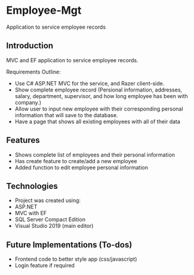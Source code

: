# Employee-Mgt
Application to service employee records

## Introduction
MVC and EF application to service employee records.

Requirements Outline:
* Use C# ASP.NET MVC for the service, and Razer client-side.
* Show complete employee record (Persional information, addresses, salary, department, supervisor, and how long employee has been with company.)
* Allow user to input new employee with their corresponding personal information that will save to the database.
* Have a page that shows all existing employees with all of their data

## Features
* Shows complete list of employees and their personal information
* Has create feature to create/add a new employee
* Added function to edit employee personal information

## Technologies
* Project was created using:
* ASP.NET
* MVC with EF
* SQL Server Compact Edition
* Visual Studio 2019 (main editor)

## Future Implementations (To-dos)
* Frontend code to better style app (css/javascript)
* Login feature if required
